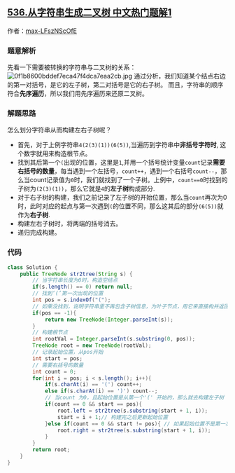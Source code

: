 ## [536.从字符串生成二叉树 中文热门题解1](https://leetcode.cn/problems/construct-binary-tree-from-string/solutions/100000/qian-xu-bian-li-cong-zi-fu-chuan-gou-zao-cac9)

作者：[max-LFszNScOfE](https://leetcode.cn/u/max-LFszNScOfE)

### 题意解析
先看一下需要被转换的字符串与二叉树的关系：
![0f1b8600bddef7eca47f4dca7eaa2cb.jpg](https://pic.leetcode-cn.com/1641522360-dAjsqZ-0f1b8600bddef7eca47f4dca7eaa2cb.jpg)
通过分析，我们知道某个结点右边的第一对括号，是它的左子树，第二对括号是它的右子树。
而且，字符串的顺序符合**先序遍历**，所以我们用先序遍历来还原二叉树。

### 解题思路
怎么划分字符串从而构建左右子树呢？
- 首先，对于上例字符串`4(2(3)(1))(6(5))`,当遍历到字符串中**非括号字符时**, 这个数字就用来构造根节点。
- 找到其后第一个`(`出现的位置，这里是`1`,并用一个括号统计变量`count`记录**需要右括号的数量**，每当遇到一个左括号，`count++`，遇到一个右括号`count--`，那么当count记录值为`0`时，我们就找到了一个子树。上例中，`count==0`时找到的子树为`(2(3)(1))`，那么它就是`4`的**左子树**构成部分.
- 对于右子树的构建，我们之前记录了左子树的开始位置，那么当`count`再次为0时，此时对应的起点与第一次遇到`(`的位置不同，那么这其后的部分`(6(5))`就作为**右子树**.
- 构建左右子树时，将两端的括号消去。
- 递归完成构建。


### 代码

```java
class Solution {
    public TreeNode str2tree(String s) {
        // 当字符串长度为0时，构造空结点
        if(s.length() == 0) return null;
        // 找到‘(’第一次出现的位置
        int pos = s.indexOf("(");
        // 如果没找到，说明字符串里不再包含子树信息，为叶子节点，用它来直接构并返回
        if(pos == -1){
            return new TreeNode(Integer.parseInt(s));
        }
        // 构建根节点
        int rootVal = Integer.parseInt(s.substring(0, pos));
        TreeNode root = new TreeNode(rootVal);
        // 记录起始位置，从pos开始
        int start = pos;
        // 需要右括号的数量
        int count = 0;
        for(int i = pos; i < s.length(); i++){
            if(s.charAt(i) == '(') count++;
            else if(s.charAt(i) == ')') count--;
            // 当count 为0，且起始位置是从第一个'(' 开始的，那么就去构建左子树
            if(count == 0 && start == pos){
                root.left = str2tree(s.substring(start + 1, i));
                start = i + 1;// 构建完之后更新起始位置
            }else if(count == 0 && start != pos){ // 如果起始位置不是第一次出现'(',就去构建右子树
                root.right = str2tree(s.substring(start + 1, i));
            }
        }
        return root;
    }
}

```